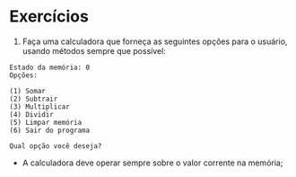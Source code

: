 # Exercícios

1. Faça uma calculadora que forneça as seguintes opções para o usuário, usando métodos sempre que possível:

```
Estado da memória: 0
Opções:

(1) Somar
(2) Subtrair
(3) Multiplicar
(4) Dividir
(5) Limpar memória
(6) Sair do programa

Qual opção você deseja?
```

* A calculadora deve operar sempre sobre o valor corrente na memória;